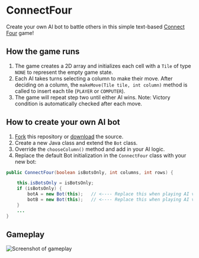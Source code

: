 # ConnectFour
Create your own AI bot to battle others in this simple text-based <a href="https://en.wikipedia.org/wiki/Connect_Four" target="_blank">Connect Four</a> game!

## How the game runs
1. The game creates a 2D array and initializes each cell with a `Tile` of type `NONE` to represent the empty game state. 
2. Each AI takes turns selecting a column to make their move. After deciding on a column, the `makeMove(Tile tile, int column)` method is called to insert each tile (`PLAYER` or `COMPUTER`).
3. The game will repeat step two until either AI wins. Note: Victory condition is automatically checked after each move.

## How to create your own AI bot
1. [Fork](https://github.com/Latiosu/ConnectFour/fork) this repository or [download](https://github.com/Latiosu/ConnectFour/archive/bots.zip) the source.
2. Create a new Java class and extend the `Bot` class.
3. Override the `chooseColumn()` method and add in your AI logic.
4. Replace the default Bot initialization in the `ConnectFour` class with your new bot:

```java
public ConnectFour(boolean isBotsOnly, int columns, int rows) {

    this.isBotsOnly = isBotsOnly;
    if (isBotsOnly) {
        botA = new Bot(this);   // <---- Replace this when playing AI vs AI
        botB = new Bot(this);   // <---- Replace this when playing AI vs AI
    }
    ...
}
```

## Gameplay
![Screenshot of gameplay](http://puu.sh/nG6op/873f09117b.png)
